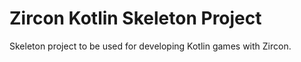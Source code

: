 # Zircon Kotlin Skeleton Project
Skeleton project to be used for developing Kotlin games with Zircon.
